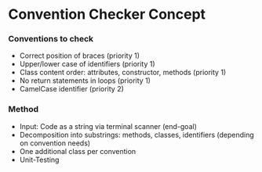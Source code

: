# Convention Checker Concept

### Conventions to check


- Correct position of braces (priority 1)
- Upper/lower case of identifiers (priority 1)
- Class content order: attributes, constructor, methods (priority 1)
- No return statements in loops (priority 1)
- CamelCase identifier (priority 2)


### Method

- Input: Code as a string via terminal scanner (end-goal)
- Decomposition into substrings: methods, classes, identifiers (depending on convention needs)
- One additional class per convention
- Unit-Testing

